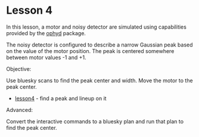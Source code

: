 # Lesson 4

In this lesson, a motor and noisy detector are simulated
using capabilities provided by 
the [ophyd](https://blueskyproject.io/ophyd/) package.

The noisy detector is configured to describe a narrow
Gaussian peak based on the value of the motor position.
The peak is centered somewhere between motor values -1 and +1.

Objective:

Use bluesky scans to find the peak center and width.
Move the motor to the peak center.

* [lesson4](lesson.ipynb) - find a peak and lineup on it


Advanced:

Convert the interactive commands to a bluesky plan
and run that plan to find the peak center.
